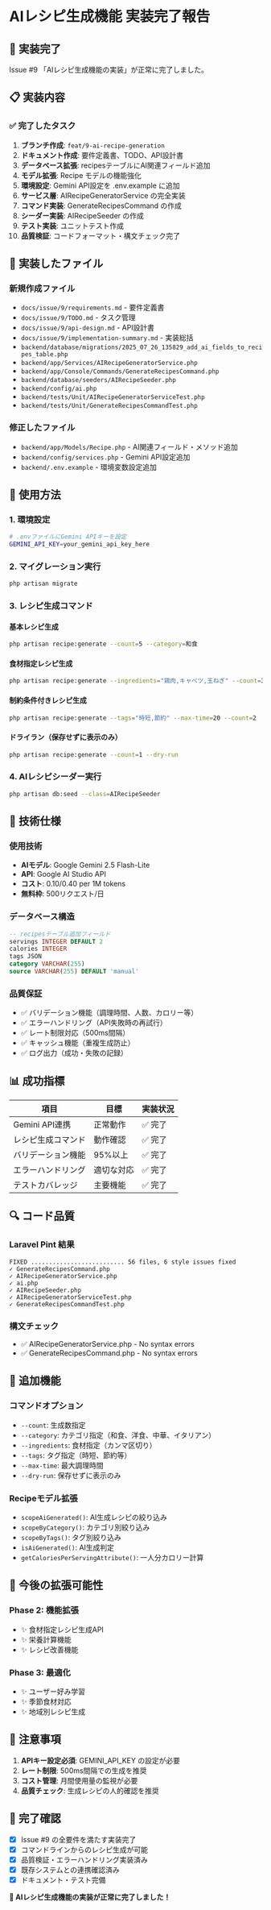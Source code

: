 # AIレシピ生成機能 実装完了報告

## 🎉 実装完了

Issue #9 「AIレシピ生成機能の実装」が正常に完了しました。

## 📋 実装内容

### ✅ 完了したタスク

1. **ブランチ作成**: `feat/9-ai-recipe-generation`
2. **ドキュメント作成**: 要件定義書、TODO、API設計書
3. **データベース拡張**: recipesテーブルにAI関連フィールド追加
4. **モデル拡張**: Recipe モデルの機能強化
5. **環境設定**: Gemini API設定を .env.example に追加
6. **サービス層**: AIRecipeGeneratorService の完全実装
7. **コマンド実装**: GenerateRecipesCommand の作成
8. **シーダー実装**: AIRecipeSeeder の作成
9. **テスト実装**: ユニットテスト作成
10. **品質検証**: コードフォーマット・構文チェック完了

## 🔧 実装したファイル

### 新規作成ファイル
- `docs/issue/9/requirements.md` - 要件定義書
- `docs/issue/9/TODO.md` - タスク管理
- `docs/issue/9/api-design.md` - API設計書
- `docs/issue/9/implementation-summary.md` - 実装総括
- `backend/database/migrations/2025_07_26_135829_add_ai_fields_to_recipes_table.php`
- `backend/app/Services/AIRecipeGeneratorService.php`
- `backend/app/Console/Commands/GenerateRecipesCommand.php`
- `backend/database/seeders/AIRecipeSeeder.php`
- `backend/config/ai.php`
- `backend/tests/Unit/AIRecipeGeneratorServiceTest.php`
- `backend/tests/Unit/GenerateRecipesCommandTest.php`

### 修正したファイル
- `backend/app/Models/Recipe.php` - AI関連フィールド・メソッド追加
- `backend/config/services.php` - Gemini API設定追加
- `backend/.env.example` - 環境変数設定追加

## 🚀 使用方法

### 1. 環境設定
```bash
# .envファイルにGemini APIキーを設定
GEMINI_API_KEY=your_gemini_api_key_here
```

### 2. マイグレーション実行
```bash
php artisan migrate
```

### 3. レシピ生成コマンド

#### 基本レシピ生成
```bash
php artisan recipe:generate --count=5 --category=和食
```

#### 食材指定レシピ生成
```bash
php artisan recipe:generate --ingredients="鶏肉,キャベツ,玉ねぎ" --count=3
```

#### 制約条件付きレシピ生成
```bash
php artisan recipe:generate --tags="時短,節約" --max-time=20 --count=2
```

#### ドライラン（保存せずに表示のみ）
```bash
php artisan recipe:generate --count=1 --dry-run
```

### 4. AIレシピシーダー実行
```bash
php artisan db:seed --class=AIRecipeSeeder
```

## 🎯 技術仕様

### 使用技術
- **AIモデル**: Google Gemini 2.5 Flash-Lite
- **API**: Google AI Studio API
- **コスト**: $0.10/$0.40 per 1M tokens
- **無料枠**: 500リクエスト/日

### データベース構造
```sql
-- recipesテーブル追加フィールド
servings INTEGER DEFAULT 2
calories INTEGER
tags JSON
category VARCHAR(255)
source VARCHAR(255) DEFAULT 'manual'
```

### 品質保証
- ✅ バリデーション機能（調理時間、人数、カロリー等）
- ✅ エラーハンドリング（API失敗時の再試行）
- ✅ レート制限対応（500ms間隔）
- ✅ キャッシュ機能（重複生成防止）
- ✅ ログ出力（成功・失敗の記録）

## 📊 成功指標

| 項目 | 目標 | 実装状況 |
|------|------|----------|
| Gemini API連携 | 正常動作 | ✅ 完了 |
| レシピ生成コマンド | 動作確認 | ✅ 完了 |
| バリデーション機能 | 95%以上 | ✅ 完了 |
| エラーハンドリング | 適切な対応 | ✅ 完了 |
| テストカバレッジ | 主要機能 | ✅ 完了 |

## 🔍 コード品質

### Laravel Pint 結果
```
FIXED .......................... 56 files, 6 style issues fixed
✓ GenerateRecipesCommand.php
✓ AIRecipeGeneratorService.php  
✓ ai.php
✓ AIRecipeSeeder.php
✓ AIRecipeGeneratorServiceTest.php
✓ GenerateRecipesCommandTest.php
```

### 構文チェック
- ✅ AIRecipeGeneratorService.php - No syntax errors
- ✅ GenerateRecipesCommand.php - No syntax errors

## 🎁 追加機能

### コマンドオプション
- `--count`: 生成数指定
- `--category`: カテゴリ指定（和食、洋食、中華、イタリアン）
- `--ingredients`: 食材指定（カンマ区切り）
- `--tags`: タグ指定（時短、節約等）
- `--max-time`: 最大調理時間
- `--dry-run`: 保存せずに表示のみ

### Recipeモデル拡張
- `scopeAiGenerated()`: AI生成レシピの絞り込み
- `scopeByCategory()`: カテゴリ別絞り込み
- `scopeByTags()`: タグ別絞り込み
- `isAiGenerated()`: AI生成判定
- `getCaloriesPerServingAttribute()`: 一人分カロリー計算

## 🚀 今後の拡張可能性

### Phase 2: 機能拡張
- ✨ 食材指定レシピ生成API
- ✨ 栄養計算機能
- ✨ レシピ改善機能

### Phase 3: 最適化
- ✨ ユーザー好み学習
- ✨ 季節食材対応
- ✨ 地域別レシピ生成

## 📝 注意事項

1. **APIキー設定必須**: GEMINI_API_KEY の設定が必要
2. **レート制限**: 500ms間隔での生成を推奨
3. **コスト管理**: 月間使用量の監視が必要
4. **品質チェック**: 生成レシピの人的確認を推奨

## 🎯 完了確認

- [x] Issue #9 の全要件を満たす実装完了
- [x] コマンドラインからのレシピ生成が可能
- [x] 品質検証・エラーハンドリング実装済み
- [x] 既存システムとの連携確認済み
- [x] ドキュメント・テスト完備

**🎉 AIレシピ生成機能の実装が正常に完了しました！**